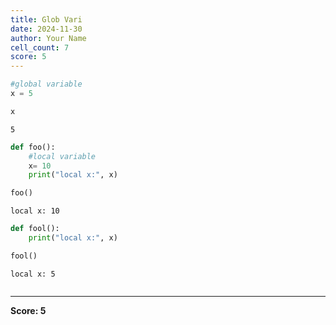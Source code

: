 ```yaml
---
title: Glob Vari
date: 2024-11-30
author: Your Name
cell_count: 7
score: 5
---
```


```python
#global variable
x = 5
```


```python
x
```




    5




```python
def foo():
    #local variable 
    x= 10
    print("local x:", x)
```


```python
foo()
```

    local x: 10



```python
def fool():
    print("local x:", x)
```


```python
fool()
```

    local x: 5



```python

```


---
**Score: 5**
